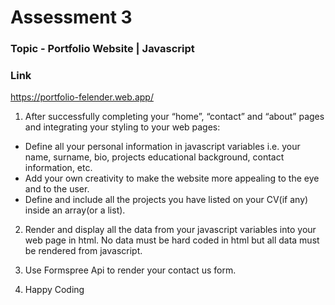 # Assessment 3
### Topic - Portfolio Website | Javascript

### Link
https://portfolio-felender.web.app/

1.  After successfully completing your “home”, “contact” and “about” pages and integrating your
styling to your web pages:
* Define all your personal information in javascript variables i.e. your name, surname,
bio, projects educational background, contact information, etc.
* Add your own creativity to make the website more appealing to the eye and to the user.
* Define and include all the projects you have listed on your CV(if any) inside an
array(or a list).


2. Render and display all the data from your javascript variables into your web page in html. No
data must be hard coded in html but all data must be rendered from javascript.

3. Use Formspree Api to render your contact us form.

4. Happy Coding 